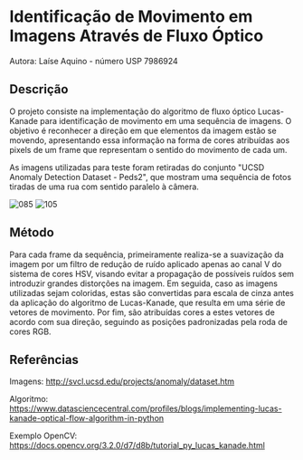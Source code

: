 # Identificação de Movimento em Imagens Através de Fluxo Óptico

Autora: Laíse Aquino - número USP 7986924

## Descrição

O projeto consiste na implementação do algoritmo de fluxo óptico Lucas-Kanade para identificação de movimento em uma sequência de imagens. O objetivo é reconhecer a direção em que elementos da imagem estão se movendo, apresentando essa informação na forma de cores atribuídas aos pixels de um frame que representam o sentido do movimento de cada um.

As imagens utilizadas para teste foram retiradas do conjunto "UCSD Anomaly Detection Dataset - Peds2", que mostram uma sequência de fotos tiradas de uma rua com sentido paralelo à câmera.

![085](https://user-images.githubusercontent.com/6940966/41264053-eca43e90-6dc0-11e8-8a7c-8282b1b0f811.png)
![105](https://user-images.githubusercontent.com/6940966/41264054-ecc3a41a-6dc0-11e8-8291-e3bfa735088c.png)

## Método

Para cada frame da sequência, primeiramente realiza-se a suavização da imagem por um filtro de redução de ruído aplicado apenas ao canal V do sistema de cores HSV, visando evitar a propagação de possíveis ruídos sem introduzir grandes distorções na imagem. Em seguida, caso as imagens utilizadas sejam coloridas, estas são convertidas para escala de cinza antes da aplicação do algoritmo de Lucas-Kanade, que resulta em uma série de vetores de movimento. Por fim, são atribuídas cores a estes vetores de acordo com sua direção, seguindo as posições padronizadas pela roda de cores RGB. 

## Referências

Imagens: http://svcl.ucsd.edu/projects/anomaly/dataset.htm

Algoritmo: https://www.datasciencecentral.com/profiles/blogs/implementing-lucas-kanade-optical-flow-algorithm-in-python

Exemplo OpenCV: https://docs.opencv.org/3.2.0/d7/d8b/tutorial_py_lucas_kanade.html
